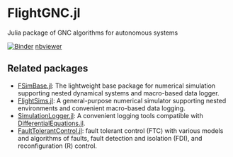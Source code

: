 # FlightGNC.jl
Julia package of GNC algorithms for autonomous systems

[![Binder](https://mybinder.org/badge_logo.svg)](https://mybinder.org/v2/gh/nhcho91/FlightGNC.jl/HEAD)
[nbviewer](https://nbviewer.jupyter.org/github/nhcho91/FlightGNC.jl/tree/master/)
<!-- [![Build Status](https://github.com/nhcho91/FlightGNC.jl/workflows/CI/badge.svg)](https://github.com/nhcho91/GNC.jl/actions) -->
<!-- [![Coverage](https://codecov.io/gh/nhcho91/FlightGNC.jl/branch/master/graph/badge.svg)](https://codecov.io/gh/nhcho91/GNC.jl) -->

## Related packages
- [FSimBase.jl](https://github.com/JinraeKim/FSimBase.jl): The lightweight base package for numerical simulation supporting nested dynamical systems and macro-based data logger.
- [FlightSims.jl](https://github.com/JinraeKim/FlightSims.jl): A general-purpose numerical simulator supporting nested environments and convenient macro-based data logging.
- [SimulationLogger.jl](https://github.com/JinraeKim/SimulationLogger.jl): A convenient logging tools compatible with [DifferentialEquations.jl](https://github.com/SciML/DifferentialEquations.jl).
- [FaultTolerantControl.jl](https://github.com/JinraeKim/FaultTolerantControl.jl):
fault tolerant control (FTC) with various models and algorithms of faults, fault detection and isolation (FDI), and reconfiguration (R) control.
